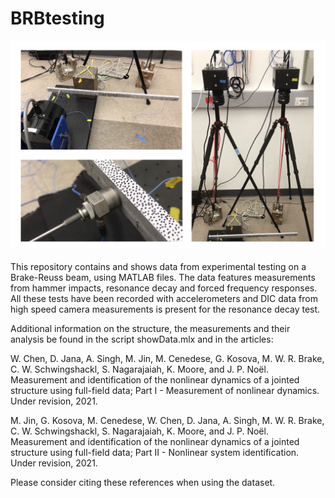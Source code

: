 # BRBtesting

![Break-Reuss Beam Experimental Setup](BRBsetup.png)

This repository contains and shows data from experimental testing on a Brake-Reuss beam, using MATLAB files. The data features measurements from hammer impacts, resonance decay and forced frequency responses. All these tests have been recorded with accelerometers and DIC data from high speed camera measurements is present for the resonance decay test.

Additional information on the structure, the measurements and their analysis be found in the script showData.mlx and in the articles: 
 
W. Chen, D. Jana, A. Singh, M. Jin, M. Cenedese, G. Kosova, M. W. R. Brake, C. W. Schwingshackl, S. Nagarajaiah, K. Moore, and J. P. Noël. Measurement and identification of the nonlinear dynamics of a jointed structure using full-field data; Part I - Measurement of nonlinear dynamics. Under revision, 2021. 

M. Jin, G. Kosova, M. Cenedese, W. Chen, D. Jana, A. Singh, M. W. R. Brake, C. W. Schwingshackl, S. Nagarajaiah, K. Moore, and J. P. Noël. Measurement and identification of the nonlinear dynamics of a jointed structure using full-field data; Part II - Nonlinear system identification. Under revision, 2021. 

Please consider citing these references when using the dataset.
